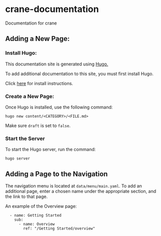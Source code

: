 # crane-documentation

Documentation for crane

## Adding a New Page:
### Install Hugo:
This documentation site is generated using [Hugo.](https://gohugo.io/)

To add additional documentation to this site, you must first install Hugo.

Click [here](https://gohugo.io/getting-started/installing) for install 
instructions.

### Create a New Page:
Once Hugo is installed, use the following command:

`hugo new content/<CATEGORY>/<FILE.md>`

Make sure `draft` is set to `false`. 

### Start the Server
To start the Hugo server, run the command:

`hugo server`

## Adding a Page to the Navigation
The navigation menu is located at `data/menu/main.yaml`.
To add an additional page, enter a chosen name under the appropriate 
section, and the link to that page. 

An example of the Overview page:
```
  - name: Getting Started
    sub:
      - name: Overview
        ref: "/Getting Started/overview"
```
